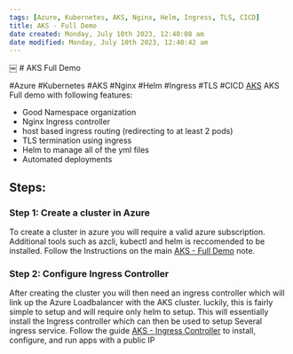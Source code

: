 ```yaml
---
tags: [Azure, Kubernetes, AKS, Nginx, Helm, Ingress, TLS, CICD]
title: AKS - Full Demo
date created: Monday, July 10th 2023, 12:40:08 am
date modified: Monday, July 10th 2023, 12:40:42 am
---
```

￼ # AKS Full Demo

#Azure #Kubernetes #AKS #Nginx #Helm #Ingress #TLS #CICD
[AKS](Microservice%20Architecture/AKS/AKS.md)
AKS Full demo with following features:

- Good Namespace organization
- Nginx Ingress controller
- host based ingress routing (redirecting to at least 2 pods)
- TLS termination using ingress
- Helm to manage all of the yml files
- Automated deployments 

## Steps:

### Step 1: Create a cluster in Azure
To create a cluster in azure you will require a valid azure subscription. Additional tools such as azcli, kubectl and helm is reccomended to be installed. Follow the Instructions on the main [AKS - Full Demo](Microservice%20Architecture/AKS/AKS%20-%20Full%20Demo.md) note.


### Step 2: Configure Ingress Controller
After creating the cluster you will then need an ingress controller which will link up the Azure Loadbalancer with the AKS cluster. luckily, this is fairly simple to setup and will require only helm to setup. This will essentially install the Ingress controller which can then be used to setup Several ingress service. Follow the guide [AKS - Ingress Controller](Microservice%20Architecture/AKS/AKS%20-%20Ingress%20Controller.md) to install, configure, and run apps with a public IP


